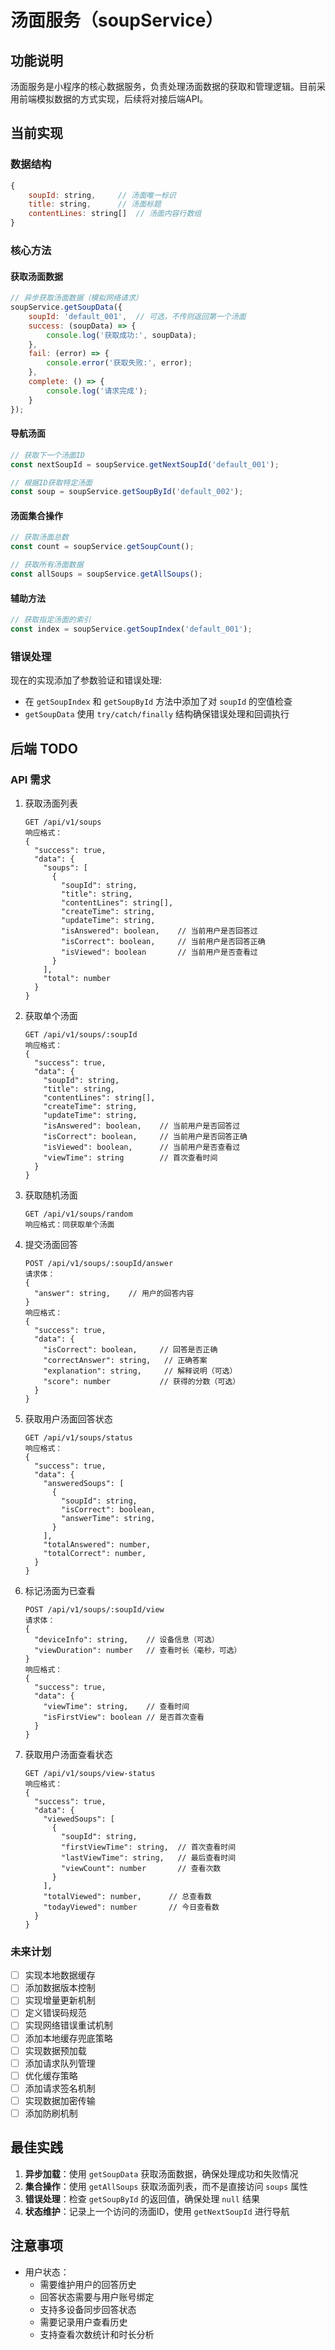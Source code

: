 # 汤面服务（soupService）

## 功能说明
汤面服务是小程序的核心数据服务，负责处理汤面数据的获取和管理逻辑。目前采用前端模拟数据的方式实现，后续将对接后端API。

## 当前实现

### 数据结构
```javascript
{
    soupId: string,     // 汤面唯一标识
    title: string,      // 汤面标题
    contentLines: string[]  // 汤面内容行数组
}
```

### 核心方法

#### 获取汤面数据
```javascript
// 异步获取汤面数据（模拟网络请求）
soupService.getSoupData({
    soupId: 'default_001',  // 可选，不传则返回第一个汤面
    success: (soupData) => {
        console.log('获取成功:', soupData);
    },
    fail: (error) => {
        console.error('获取失败:', error);
    },
    complete: () => {
        console.log('请求完成');
    }
});
```

#### 导航汤面
```javascript
// 获取下一个汤面ID
const nextSoupId = soupService.getNextSoupId('default_001');

// 根据ID获取特定汤面
const soup = soupService.getSoupById('default_002');
```

#### 汤面集合操作
```javascript
// 获取汤面总数
const count = soupService.getSoupCount();

// 获取所有汤面数据
const allSoups = soupService.getAllSoups();
```

#### 辅助方法
```javascript
// 获取指定汤面的索引
const index = soupService.getSoupIndex('default_001');
```

### 错误处理
现在的实现添加了参数验证和错误处理:
- 在 `getSoupIndex` 和 `getSoupById` 方法中添加了对 `soupId` 的空值检查
- `getSoupData` 使用 `try/catch/finally` 结构确保错误处理和回调执行

## 后端 TODO

### API 需求
1. 获取汤面列表
   ```
   GET /api/v1/soups
   响应格式：
   {
     "success": true,
     "data": {
       "soups": [
         {
           "soupId": string,
           "title": string,
           "contentLines": string[],
           "createTime": string,
           "updateTime": string,
           "isAnswered": boolean,    // 当前用户是否回答过
           "isCorrect": boolean,     // 当前用户是否回答正确
           "isViewed": boolean       // 当前用户是否查看过
         }
       ],
       "total": number
     }
   }
   ```

2. 获取单个汤面
   ```
   GET /api/v1/soups/:soupId
   响应格式：
   {
     "success": true,
     "data": {
       "soupId": string,
       "title": string,
       "contentLines": string[],
       "createTime": string,
       "updateTime": string,
       "isAnswered": boolean,    // 当前用户是否回答过
       "isCorrect": boolean,     // 当前用户是否回答正确
       "isViewed": boolean,      // 当前用户是否查看过
       "viewTime": string        // 首次查看时间
     }
   }
   ```

3. 获取随机汤面
   ```
   GET /api/v1/soups/random
   响应格式：同获取单个汤面
   ```

4. 提交汤面回答
   ```
   POST /api/v1/soups/:soupId/answer
   请求体：
   {
     "answer": string,    // 用户的回答内容
   }
   响应格式：
   {
     "success": true,
     "data": {
       "isCorrect": boolean,     // 回答是否正确
       "correctAnswer": string,   // 正确答案
       "explanation": string,     // 解释说明（可选）
       "score": number           // 获得的分数（可选）
     }
   }
   ```

5. 获取用户汤面回答状态
   ```
   GET /api/v1/soups/status
   响应格式：
   {
     "success": true,
     "data": {
       "answeredSoups": [
         {
           "soupId": string,
           "isCorrect": boolean,
           "answerTime": string,
         }
       ],
       "totalAnswered": number,
       "totalCorrect": number,
     }
   }
   ```

6. 标记汤面为已查看
   ```
   POST /api/v1/soups/:soupId/view
   请求体：
   {
     "deviceInfo": string,    // 设备信息（可选）
     "viewDuration": number   // 查看时长（毫秒，可选）
   }
   响应格式：
   {
     "success": true,
     "data": {
       "viewTime": string,    // 查看时间
       "isFirstView": boolean // 是否首次查看
     }
   }
   ```

7. 获取用户汤面查看状态
   ```
   GET /api/v1/soups/view-status
   响应格式：
   {
     "success": true,
     "data": {
       "viewedSoups": [
         {
           "soupId": string,
           "firstViewTime": string,  // 首次查看时间
           "lastViewTime": string,   // 最后查看时间
           "viewCount": number       // 查看次数
         }
       ],
       "totalViewed": number,      // 总查看数
       "todayViewed": number       // 今日查看数
     }
   }
   ```

### 未来计划
- [ ] 实现本地数据缓存
- [ ] 添加数据版本控制
- [ ] 实现增量更新机制
- [ ] 定义错误码规范
- [ ] 实现网络错误重试机制
- [ ] 添加本地缓存兜底策略
- [ ] 实现数据预加载
- [ ] 添加请求队列管理
- [ ] 优化缓存策略
- [ ] 添加请求签名机制
- [ ] 实现数据加密传输
- [ ] 添加防刷机制

## 最佳实践
1. **异步加载**：使用 `getSoupData` 获取汤面数据，确保处理成功和失败情况
2. **集合操作**：使用 `getAllSoups` 获取汤面列表，而不是直接访问 `soups` 属性
3. **错误处理**：检查 `getSoupById` 的返回值，确保处理 `null` 结果
4. **状态维护**：记录上一个访问的汤面ID，使用 `getNextSoupId` 进行导航

## 注意事项
- 用户状态：
  - 需要维护用户的回答历史
  - 回答状态需要与用户账号绑定
  - 支持多设备同步回答状态
  - 需要记录用户查看历史
  - 支持查看次数统计和时长分析
